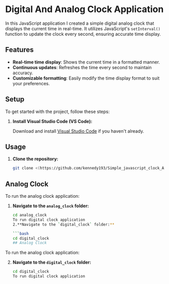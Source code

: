 # Digital And Analog Clock Application

In this JavaScript application I created a simple digital analog clock that displays the current time in real-time. It utilizes JavaScript's `setInterval()` function to update the clock every second, ensuring accurate time display.

## Features

- **Real-time time display**: Shows the current time in a formatted manner.
- **Continuous updates**: Refreshes the time every second to maintain accuracy.
- **Customizable formatting**: Easily modify the time display format to suit your preferences.


## Setup

To get started with the project, follow these steps:

1. **Install Visual Studio Code (VS Code):**

   Download and install [Visual Studio Code](https://code.visualstudio.com/) if you haven't already. 
   
## Usage

1. **Clone the repository:**

   ```bash
   git clone <(https://github.com/kennedy193/Simple_javascript_clock_App.git)>


## Analog Clock

To run the analog clock application:

1. **Navigate to the `analog_clock` folder:**

   ```bash
   cd analog_clock
   To run digital clock application
   2.**Navigate to the `digital_clock` folder:**

   ```bash
   cd digital_clock
   ## Analog Clock

To run the analog clock application:

2. **Navigate to the `digital_clock` folder:**

   ```bash
   cd digital_clock
   To run digital clock application
   


